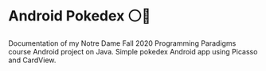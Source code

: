 # Android Pokedex :white_circle::red_circle:
Documentation of my Notre Dame Fall 2020 Programming Paradigms course Android project on Java.  Simple pokedex Android app using Picasso and CardView.
